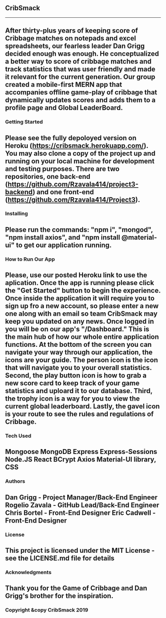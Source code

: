 ## CribSmack
---
After thirty-plus years of keeping score of Cribbage matches on notepads and excel spreadsheets, our fearless leader Dan Grigg decided enough was enough. He conceptualized a better way to score of cribbage matches and track statistics that was user friendly and made it relevant for the current generation. Our group created a mobile-first MERN app that accompanies offline game-play of cribbage that dynamically updates scores and adds them to a profile page and Global LeaderBoard.
---

### Getting Started
Please see the fully depoloyed version on Heroku (https://cribsmack.herokuapp.com/).  You may also clone a copy of the project up and running on your local machine for development and testing purposes. There are two repositories, one back-end (https://github.com/Rzavala414/project3-backend) and one front-end (https://github.com/Rzavala414/Project3).   
---

### Installing
Please run the commands: "npm i", "mongod", "npm install axios", and "npm install @material-ui" to get our application running.
---

### How to Run Our App
Please, use our posted Heroku link to use the aplication. Once the app is running please click the "Get Started" button to begin the experience.
Once inside the application it will require you to sign up fro a new account, so please enter a new one along with an email so team CribSmack may keep you updated on any news. Once logged in you will be on our app's "/Dashboard." This is the main hub of how our whole entire application functions.
At the bottom of the screen you can navigate your way through our application, the icons are your guide. The person icon is the icon that will navigate you to your overall statistics. Second, the play button icon is how to grab a new score card to keep track of your game statistics and uploard it to our database.
Third, the trophy icon is a way for you to view the current global leaderboard. Lastly, the gavel icon is your route to see the rules and regulations of Cribbage.
---

### Tech Used
Mongoose 
MongoDB
Express
Express-Sessions
Node.JS
React
BCrypt
Axios
Material-UI library, CSS
---

### Authors
Dan Grigg - Project Manager/Back-End Engineer
Rogelio Zavala - GitHub Lead/Back-End Engineer
Chris Bortel - Front-End Designer
Eric Cadwell - Front-End Designer
---

### License
This project is licensed under the MIT License - see the LICENSE.md file for details
---

### Acknowledgments
Thank you for the Game of Cribbage and Dan Grigg's brother for the inspiration.
---

### Copyright &copy CribSmack 2019